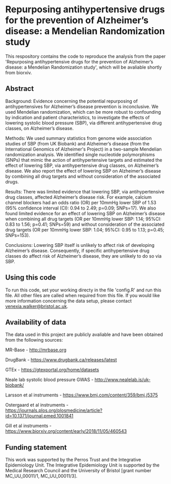 # Repurposing antihypertensive drugs for the prevention of Alzheimer’s disease: a Mendelian Randomization study

This respository contains the code to reproduce the analysis from the paper 'Repurposing antihypertensive drugs for the prevention of Alzheimer’s disease: a Mendelian Randomization study', which will be avaliable shortly from biorxiv.

## Abstract

Background: Evidence concerning the potential repurposing of antihypertensives for Alzheimer’s disease prevention is inconclusive. We used Mendelian randomization, which can be more robust to confounding by indication and patient characteristics, to investigate the effects of lowering systolic blood pressure (SBP), via different antihypertensive drug classes, on Alzheimer’s disease.
 
Methods: We used summary statistics from genome wide association studies of SBP (from UK Biobank) and Alzheimer’s disease (from the International Genomics of Alzheimer's Project) in a two-sample Mendelian randomization analysis. We identified single nucleotide polymorphisms (SNPs) that mimic the action of antihypertensive targets and estimated the effect of lowering SBP, via antihypertensive drug classes, on Alzheimer’s disease. We also report the effect of lowering SBP on Alzheimer’s disease by combining all drug targets and without consideration of the associated drugs.
 
Results: There was limited evidence that lowering SBP, via antihypertensive drug classes, affected Alzheimer’s disease risk. For example, calcium channel blockers had an odds ratio (OR) per 10mmHg lower SBP of 1.53 (95% confidence interval (CI): 0.94 to 2.49; p=0.09; SNPs=17). We also found limited evidence for an effect of lowering SBP on Alzheimer’s disease when combining all drug targets (OR per 10mmHg lower SBP: 1.14; 95%CI: 0.83 to 1.56; p=0.41; SNPs=59) and without consideration of the associated drug targets (OR per 10mmHg lower SBP: 1.04; 95%CI: 0.95 to 1.13; p=0.45; SNPs=153).
 
Conclusions: Lowering SBP itself is unlikely to affect risk of developing Alzheimer’s disease. Consequently, if specific antihypertensive drug classes do affect risk of Alzheimer’s disease, they are unlikely to do so via SBP.


## Using this code

To run this code, set your working directy in the file 'config.R' and run this file. All other files are called when required from this file. If you would like more information concerning the data setup, please contact venexia.walker@bristol.ac.uk. 

## Availability of data

The data used in this project are publicly avaliable and have been obtained from the following sources:

MR-Base - http://mrbase.org

DrugBank - https://www.drugbank.ca/releases/latest

GTEx - https://gtexportal.org/home/datasets

Neale lab systolic blood pressure GWAS - http://www.nealelab.is/uk-biobank/

Larsson et al instruments - https://www.bmj.com/content/359/bmj.j5375

Ostergaard et al instruments - https://journals.plos.org/plosmedicine/article?id=10.1371/journal.pmed.1001841

Gill et al instruments - https://www.biorxiv.org/content/early/2018/11/05/460543

## Funding statement

This work was supported by the Perros Trust and the Integrative Epidemiology Unit. The Integrative Epidemiology Unit is supported by the Medical Research Council and the University of Bristol [grant number MC_UU_00011/1, MC_UU_00011/3]. 
